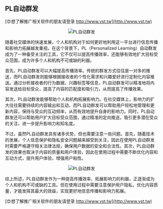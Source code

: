 ## **PL自动群发**

[😍想了解推广相关软件的朋友请登录 http://www.vst.tw](http://www.vst.tw)

 <center><img src="https://vst.tw/MP4/tuiguang/png/0.png" alt="PL自动群发"></center>

随着社交媒体的快速发展，个人和机构对于如何更好地利用这一平台进行信息传播和影响力拓展越发重视。在这个背景下，PL（Personalized Learning）自动群发成为了一种备受关注的工具，它不仅可以提高传播效率，还能够有效地扩大目标受众范围，成为许多个人和机构不可或缺的利器。

首先，PL自动群发可以大幅提高传播效率。传统的群发方式往往是一对多的推送，而PL自动群发则能够根据接收者的个性化需求和兴趣爱好进行定制化内容推送。通过分析接收者的行为数据、兴趣标签等信息，PL自动群发可以精准地将内容发送给目标受众，提高了内容的匹配度和吸引力，从而提高了传播效果。

其次，PL自动群发能够帮助个人和机构拓展影响力。在社交媒体上，影响力的扩大往往需要持续的内容输出和互动，而PL自动群发可以帮助用户轻松地管理和更新内容，保持与受众的互动频率，从而有效地提升自身的影响力。同时，PL自动群发还可以帮助用户扩大目标受众范围，通过精准的定向推送，吸引更多潜在受众的关注，进一步提升影响力和知名度。

不过，虽然PL自动群发具有诸多优势，但也需要注意一些问题。首先，随着技术的发展，个人信息保护和隐私安全问题越来越受到关注，因此在使用PL自动群发时需要严格遵守相关法律法规，确保用户数据的安全和合法性。其次，PL自动群发的效果也取决于内容的质量和用户体验，因此在使用过程中需要不断优化内容和互动方式，提升用户体验，增强用户粘性。

 <center><img src="https://vst.tw/MP4/tuiguang/png/1.png" alt="PL自动群发"></center>

综上所述，PL自动群发作为一种提高传播效率、拓展影响力的利器，正逐渐成为个人和机构不可或缺的工具。但在使用过程中需要注意保护用户隐私，优化内容质量，才能发挥其最大的效益，实现更好地信息传播和影响力拓展。

[😍想了解推广相关软件的朋友请登录 http://www.vst.tw](http://www.vst.tw)




